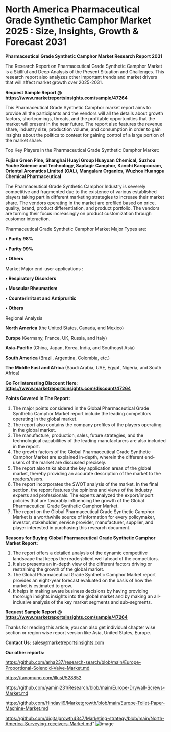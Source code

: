 # North America Pharmaceutical Grade Synthetic Camphor Market 2025 : Size, Insights, Growth & Forecast 2031

<strong>Pharmaceutical Grade Synthetic Camphor Market Research Report 2031</strong>

The Research Report on Pharmaceutical Grade Synthetic Camphor Market is a Skillful and Deep Analysis of the Present Situation and Challenges. This research report also analyzes other important trends and market drivers that will affect market growth over 2025-2031.

<strong>Request Sample Report @ <a href=https://www.marketreportsinsights.com/sample/47264>https://www.marketreportsinsights.com/sample/47264</a></strong>

This Pharmaceutical Grade Synthetic Camphor market report aims to provide all the participants and the vendors will all the details about growth factors, shortcomings, threats, and the profitable opportunities that the market will present in the near future. The report also features the revenue share, industry size, production volume, and consumption in order to gain insights about the politics to contest for gaining control of a large portion of the market share.

Top Key Players in the Pharmaceutical Grade Synthetic Camphor Market:

<strong>Fujian Green Pine, Shanghai Huayi Group Huayuan Chemical, Suzhou Youhe Science and Technology, Saptagir Camphor, Kanchi Karopooram, Oriental Aromatics Limited (OAL), Mangalam Organics, Wuzhou Huangpu Chemical Pharmaceutical</strong>

The Pharmaceutical Grade Synthetic Camphor Industry is severely competitive and fragmented due to the existence of various established players taking part in different marketing strategies to increase their market share. The vendors operating in the market are profiled based on price, quality, brand, product differentiation, and product portfolio. The vendors are turning their focus increasingly on product customization through customer interaction.

Pharmaceutical Grade Synthetic Camphor Market Major Types are:

<strong>•  Purity 98%

•  Purity 99%

•  Others</strong>

Market Major end-user applications :

<strong>•  Respiratory Disorders

•  Muscular Rheumatism

•  Counterirritant and Antipruritic

•  Others</strong>

Regional Analysis

</u><strong><b>North America</b></strong> (the United States, Canada, and Mexico)

<strong><b>Europe </b></strong>(Germany, France, UK, Russia, and Italy)

<strong><b>Asia-Pacific</b></strong> (China, Japan, Korea, India, and Southeast Asia)

<strong><b>South America</b></strong> (Brazil, Argentina, Colombia, etc.)

<strong><b>The Middle East and Africa</b></strong> (Saudi Arabia, UAE, Egypt, Nigeria, and South Africa)

<strong>Go For Interesting Discount Here: <a href=https://www.marketreportsinsights.com/discount/47264>https://www.marketreportsinsights.com/discount/47264</a></strong>

<strong>Points Covered in The Report:</strong>
<ol>
  <li>The major points considered in the Global Pharmaceutical Grade Synthetic Camphor Market report include the leading competitors operating in the global market.</li>
  <li>The report also contains the company profiles of the players operating in the global market.</li>
  <li>The manufacture, production, sales, future strategies, and the technological capabilities of the leading manufacturers are also included in the report.</li>
  <li>The growth factors of the Global Pharmaceutical Grade Synthetic Camphor Market are explained in-depth, wherein the different end-users of the market are discussed precisely.</li>
  <li>The report also talks about the key application areas of the global market, thereby providing an accurate description of the market to the readers/users.</li>
  <li>The report incorporates the SWOT analysis of the market. In the final section, the report features the opinions and views of the industry experts and professionals. The experts analyzed the export/import policies that are favorably influencing the growth of the Global Pharmaceutical Grade Synthetic Camphor Market.</li>
  <li>The report on the Global Pharmaceutical Grade Synthetic Camphor Market is a worthwhile source of information for every policymaker, investor, stakeholder, service provider, manufacturer, supplier, and player interested in purchasing this research document.</li>
</ol>
<strong>Reasons for Buying Global Pharmaceutical Grade Synthetic Camphor Market Report:</strong>

<ol>
  <li>The report offers a detailed analysis of the dynamic competitive landscape that keeps the reader/client well ahead of the competitors.</li>
  <li>It also presents an in-depth view of the different factors driving or restraining the growth of the global market.</li>
  <li>The Global Pharmaceutical Grade Synthetic Camphor Market report provides an eight-year forecast evaluated on the basis of how the market is estimated to grow.</li>
  <li>It helps in making aware business decisions by having providing thorough insights insights into the global market and by making an all-inclusive analysis of the key market segments and sub-segments.</li>
</ol>
<strong>Request Sample Report @ <a href=https://www.marketreportsinsights.com/sample/47264>https://www.marketreportsinsights.com/sample/47264</a></strong>


Thanks for reading this article; you can also get individual chapter wise section or region wise report version like Asia, United States, Europe.

<strong>Contact Us:</strong>
sales@marketreportsinsights.com

<strong>Our other reports:</strong>

<a href=https://github.com/arha237/research-search/blob/main/Europe-Proportional-Solenoid-Valve-Market.md>https://github.com/arha237/research-search/blob/main/Europe-Proportional-Solenoid-Valve-Market.md</a>

<a href=https://tanomuno.com/illust/528852>https://tanomuno.com/illust/528852</a>

<a href=https://github.com/yamini231/Research/blob/main/Europe-Drywall-Screws-Market.md>https://github.com/yamini231/Research/blob/main/Europe-Drywall-Screws-Market.md</a>

<a href=https://github.com/Hindavii9/Marketgrowth/blob/main/Europe-Toilet-Paper-Machine-Market.md>https://github.com/Hindavii9/Marketgrowth/blob/main/Europe-Toilet-Paper-Machine-Market.md</a>

<a href=https://github.com/digitalgrowth4347/Marketing-strategy/blob/main/North-America-Surveying-receivers-Market.md>https://github.com/digitalgrowth4347/Marketing-strategy/blob/main/North-America-Surveying-receivers-Market.md</a>"
![image](https://github.com/user-attachments/assets/9d983249-78f9-4c56-99c9-45e17131cfbf)
